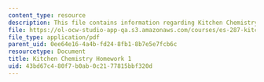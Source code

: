 ```yaml
---
content_type: resource
description: This file contains information regarding Kitchen Chemistry Homework 1.
file: https://ol-ocw-studio-app-qa.s3.amazonaws.com/courses/es-287-kitchen-chemistry-spring-2009/43bd67c480f7b0ab0c2177815bbf320d_MITES_287S09_assn01_Week01.pdf
file_type: application/pdf
parent_uid: 0ee64e16-4a4b-fd24-8fb1-8b7e5e7fcb6c
resourcetype: Document
title: Kitchen Chemistry Homework 1
uid: 43bd67c4-80f7-b0ab-0c21-77815bbf320d
---
```

